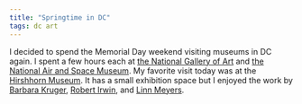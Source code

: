 ```yaml
---
title: "Springtime in DC"
tags: dc art
---
```

I decided to spend the Memorial Day weekend visiting museums in DC again. I spent a few hours each at [the National Gallery of Art](https://en.wikipedia.org/wiki/National_Gallery_of_Art) and [the National Air and Space Museum](https://en.wikipedia.org/wiki/National_Air_and_Space_Museum). My favorite visit today was at the [Hirshhorn Museum](http://hirshhorn.si.edu). It has a small exhibition space but I enjoyed the work by [Barbara Kruger](http://hirshhorn.si.edu/collection/barbara-kruger/), [Robert Irwin](http://hirshhorn.si.edu/collection/robert-irwin/), and [Linn Meyers](http://hirshhorn.si.edu/collection/home/#collection=linn-meyers).